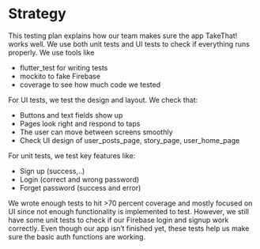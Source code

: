 # Strategy 


This testing plan explains how our team makes sure the app TakeThat! works well. We use both unit tests and UI tests to check if everything runs properly.
We use tools like


- flutter_test for writing tests
- mockito to fake Firebase
- coverage to see how much code we tested

For UI tests, we test the design and layout. We check that:

- Buttons and text fields show up
- Pages look right and respond to taps
- The user can move between screens smoothly
- Check UI design of user_posts_page, story_page, user_home_page


For unit tests, we test key features like:

- Sign up (success,..)
- Login (correct and wrong password)
- Forget password (success and error)

We wrote enough tests to hit >70 percent coverage and mostly focused on UI since not enough functionality is implemented to test. 
However, we still have some unit tests to check if our Firebase login and signup work correctly. 
Even though our app isn’t finished yet, these tests help us make sure the basic auth functions are working.

